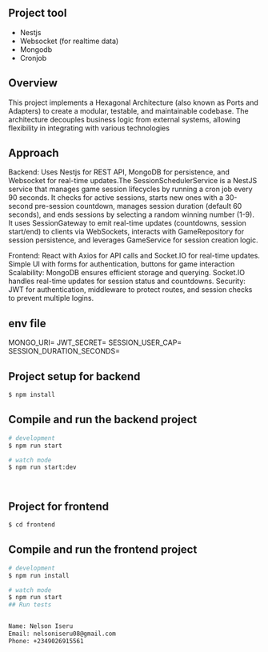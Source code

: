 
 ## Project tool
 * Nestjs
 * Websocket (for realtime data)
 * Mongodb
 * Cronjob

## Overview
This project implements a Hexagonal Architecture (also known as Ports and Adapters) to create a modular, testable, and maintainable codebase. The architecture decouples business logic from external systems, allowing flexibility in integrating with various technologies
## Approach
Backend: Uses Nestjs for REST API, MongoDB for persistence, and Websocket for real-time updates.The SessionSchedulerService is a NestJS service that manages game session lifecycles by running a cron job every 90 seconds. It checks for active sessions, starts new ones with a 30-second pre-session countdown, manages session duration (default 60 seconds), and ends sessions by selecting a random winning number (1-9). It uses SessionGateway to emit real-time updates (countdowns, session start/end) to clients via WebSockets, interacts with GameRepository for session persistence, and leverages GameService for session creation logic.

Frontend: React with Axios for API calls and Socket.IO for real-time updates. Simple UI with forms for authentication, buttons for game interaction
Scalability: MongoDB ensures efficient storage and querying. Socket.IO handles real-time updates for session status and countdowns.
Security: JWT for authentication, middleware to protect routes, and session checks to prevent multiple logins.


## env file
MONGO_URI=
JWT_SECRET=
SESSION_USER_CAP=
SESSION_DURATION_SECONDS=

## Project setup for backend

```bash
$ npm install
```

## Compile and run the backend project

```bash
# development
$ npm run start

# watch mode
$ npm run start:dev




```
## Project for frontend

```bash
$ cd frontend
```

## Compile and run the frontend project

```bash
# development
$ npm run install

# watch mode
$ npm run start
## Run tests


Name: Nelson Iseru
Email: nelsoniseru08@gmail.com
Phone: +2349026915561



